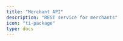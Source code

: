 ```yaml
---
title: "Merchant API"
description: "REST service for merchants"
icon: "ti-package"
type: docs
---
```

